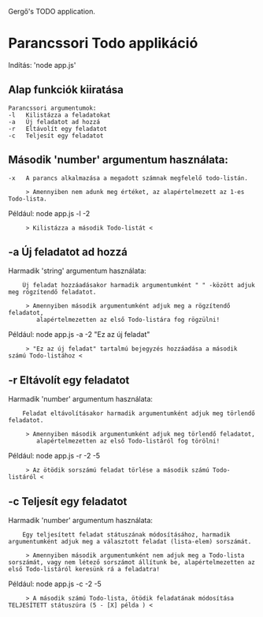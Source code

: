 Gergő's TODO application.


Parancssori Todo applikáció
=============================
Indítás: 'node app.js'

## Alap funkciók kiiratása

    Parancssori argumentumok:
    -l   Kilistázza a feladatokat
    -a   Új feladatot ad hozzá 
    -r   Eltávolít egy feladatot
    -c   Teljesít egy feladatot


##  Második 'number' argumentum használata:
    -x   A parancs alkalmazása a megadott számnak megfelelő todo-listán.

         > Amennyiben nem adunk meg értéket, az alapértelmezett az 1-es Todo-lista.
    
Például: node app.js -l -2 

         > Kilistázza a második Todo-listát <


##  -a   Új feladatot ad hozzá 

Harmadik 'string' argumentum használata:

        Új feladat hozzáadásakor harmadik argumentumként " " -között adjuk meg rögzítendő feladatot.

         > Amennyiben második argumentumként adjuk meg a rögzítendő feladatot, 
            alapértelmezetten az első Todo-listára fog rögzülni!

Például: node app.js -a -2 "Ez az új feladat"

         > "Ez az új feladat" tartalmú bejegyzés hozzáadása a második számú Todo-listához <


##  -r   Eltávolít egy feladatot 

Harmadik 'number' argumentum használata:

        Feladat eltávolításakor harmadik argumentumként adjuk meg törlendő feladatot.

         > Amennyiben második argumentumként adjuk meg törlendő feladatot, 
            alapértelmezetten az első Todo-listáról fog törölni!

Például: node app.js -r -2 -5

         > Az ötödik sorszámú feladat törlése a második számú Todo-listáról <


##  -c   Teljesít egy feladatot 

Harmadik 'number' argumentum használata:

        Egy teljesített feladat státuszának módosításához, harmadik argumentumként adjuk meg a választott feladat (lista-elem) sorszámát.

         > Amennyiben második argumentumként nem adjuk meg a Todo-lista sorszámát, vagy nem létező sorszámot állítunk be, alapértelmezetten az első Todo-listáról keresünk rá a feladatra!

Például: node app.js -c -2 -5

         > A második számú Todo-lista, ötödik feladatának módosítása TELJESÍTETT státuszúra (5 - [X] példa ) <